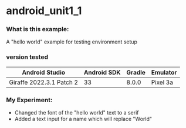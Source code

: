 # android_unit1_1

### What is this example: 

A "hello world" example for testing environment setup

### version tested
|Android Studio            | Android SDK | Gradle | Emulator |
|--------------------------|-------------|--------|----------|
|Giraffe 2022.3.1 Patch 2  |33           | 8.0.0  | Pixel 3a |

### My Experiment:

- Changed the font of the "hello world" text to a serif
- Added a text input for a name which will replace "World"
